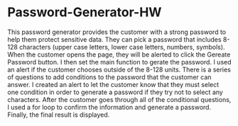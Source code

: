 # Password-Generator-HW
This password generator provides the customer with a strong password to help them protect sensitive data. They can pick a password that includes 8-128 characters (upper case letters, lower case letters, numbers, symbols). When the customer opens the page, they will be alerted to click the Gereate Password button. I then set the main function to gerate the password. I used an alert if the customer chooses outside of the 8-128 units. There is a series of questions to add conditions to the password that the customer can answer. I created an alert to let the customer know that they must select one condition in order to generate a password if they try not to select any characters. After the customer goes through all of the conditional questions, I used a for loop to confirm the information and generate a password. Finally, the final result is displayed.